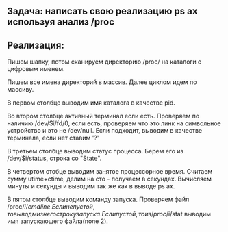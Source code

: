 ## Задача: написать свою реализацию ps ax используя анализ /proc
## Реализация:
Пишем шапку, потом сканируем директорию /proc/ на каталоги с цифровым именем.

Пишем все имена директорий в массив. Далее циклом идем по массиву.

В первом столбце выводим имя каталога в качестве pid.

Во втором столбце активный терминал если есть. Проверяем по наличию /dev/$i/fd/0, если есть, проверяем что это линк на символьное устройство и это не /dev/null. Если подходит, выводим в качестве терминала, если нет ставим '?'

В третьем столбце выводим статус процесса. Берем его из /dev/$i/status, строка со "State".

В четвертом стобце выводим занятое процессорное время. Считаем сумму utime+ctime, делим на сто - получаем в секундах. Вычисляем минуты и секунды и выводим так же как в выводе ps ax.

В пятом столбце выводим команду запуска. Проверяем файл /proc/$i/cmdline. Если не пустой, то выводм из него строку запуска. Если пустой, то из /proc/$i/stat выводим имя запускающего файла(поле 2).
